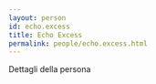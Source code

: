 ```yaml
---
layout: person
id: echo.excess
title: Echo Excess
permalink: people/echo.excess.html
---
```


Dettagli della persona